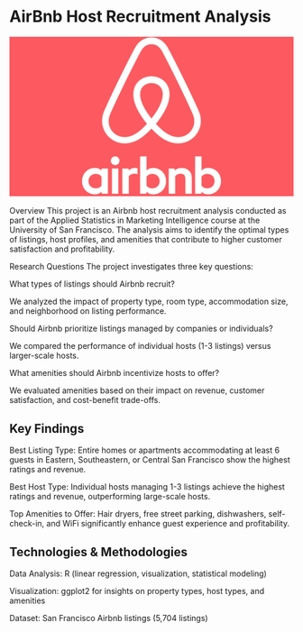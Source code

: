 # AirBnb Host Recruitment Analysis
![AirBnb Logo](https://github.com/AdokshSuryawanshi/Airbnb_Host_Recruitment_Analysis/blob/main/Airbnb-Symbol.jpg)

Overview
This project is an Airbnb host recruitment analysis conducted as part of the Applied Statistics in Marketing Intelligence course at the University of San Francisco. The analysis aims to identify the optimal types of listings, host profiles, and amenities that contribute to higher customer satisfaction and profitability.

Research Questions
The project investigates three key questions:

What types of listings should Airbnb recruit?

We analyzed the impact of property type, room type, accommodation size, and neighborhood on listing performance.

Should Airbnb prioritize listings managed by companies or individuals?

We compared the performance of individual hosts (1-3 listings) versus larger-scale hosts.

What amenities should Airbnb incentivize hosts to offer?

We evaluated amenities based on their impact on revenue, customer satisfaction, and cost-benefit trade-offs.

## Key Findings

Best Listing Type: Entire homes or apartments accommodating at least 6 guests in Eastern, Southeastern, or Central San Francisco show the highest ratings and revenue.

Best Host Type: Individual hosts managing 1-3 listings achieve the highest ratings and revenue, outperforming large-scale hosts.

Top Amenities to Offer: Hair dryers, free street parking, dishwashers, self-check-in, and WiFi significantly enhance guest experience and profitability.

## Technologies & Methodologies

Data Analysis: R (linear regression, visualization, statistical modeling)

Visualization: ggplot2 for insights on property types, host types, and amenities



Dataset: San Francisco Airbnb listings (5,704 listings)
